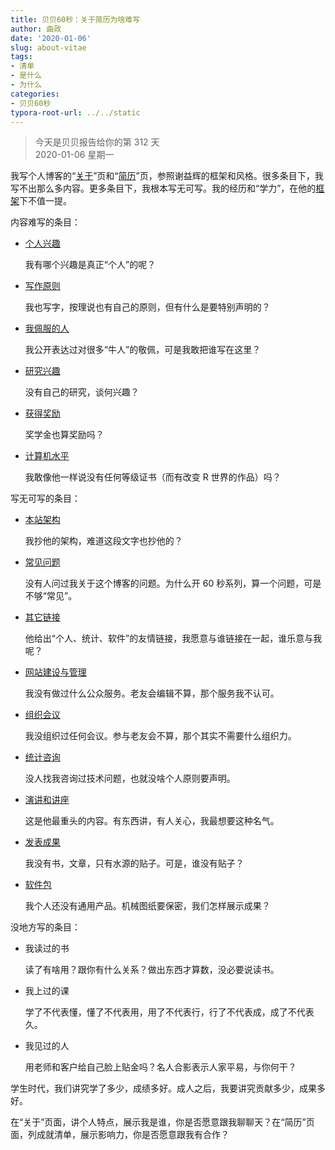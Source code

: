 ```yaml
---
title: 贝贝60秒：关于简历为啥难写
author: 曲政
date: '2020-01-06'
slug: about-vitae
tags:
- 清单
- 是什么
- 为什么
categories:
- 贝贝60秒
typora-root-url: ../../static
---
```

> 今天是贝贝报告给你的第 312 天   
> 2020-01-06 星期一 

我写个人博客的“[关于](https://www.johnqu.site/cn/about/)”页和“[简历](https://www.johnqu.site/cn/vitae/)”页，参照谢益辉的框架和风格。很多条目下，我写不出那么多内容。更多条目下，我根本写无可写。我的经历和“学力”，在他的[框架](https://yihui.org/cn/vitae/)下不值一提。

内容难写的条目：

-   [个人兴趣](https://yihui.org/cn/about/#%E4%B8%AA%E4%BA%BA%E5%85%B4%E8%B6%A3)

    我有哪个兴趣是真正“个人”的呢？

-   [写作原则](https://yihui.org/cn/about/#%E5%86%99%E4%BD%9C%E5%8E%9F%E5%88%99)

    我也写字，按理说也有自己的原则，但有什么是要特别声明的？

-   [我佩服的人](https://yihui.org/cn/about/#%E6%88%91%E4%BD%A9%E6%9C%8D%E7%9A%84%E4%BA%BA)

    我公开表达过对很多“牛人”的敬佩，可是我敢把谁写在这里？

-   [研究兴趣](https://yihui.org/cn/vitae/#%E7%A0%94%E7%A9%B6%E5%85%B4%E8%B6%A3)

    没有自己的研究，谈何兴趣？

-   [获得奖励](https://yihui.org/cn/vitae/#%E8%8E%B7%E5%BE%97%E5%A5%96%E5%8A%B1)

    奖学金也算奖励吗？

-   [计算机水平](https://yihui.org/cn/vitae/#%E8%AE%A1%E7%AE%97%E6%9C%BA%E6%B0%B4%E5%B9%B3)

    我敢像他一样说没有任何等级证书（而有改变 R 世界的作品）吗？

写无可写的条目：

-   [本站架构](https://yihui.org/cn/about/#%E6%9C%AC%E7%AB%99%E6%9E%B6%E6%9E%84)

    我抄他的架构，难道这段文字也抄他的？

-   [常见问题](https://yihui.org/cn/about/#%E5%B8%B8%E8%A7%81%E9%97%AE%E9%A2%98)

    没有人问过我关于这个博客的问题。为什么开 60 秒系列，算一个问题，可是不够“常见”。

-   [其它链接](https://yihui.org/cn/about/#%E5%85%B6%E5%AE%83%E9%93%BE%E6%8E%A5)

    他给出“个人、统计、软件”的友情链接，我愿意与谁链接在一起，谁乐意与我呢？

-   [网站建设与管理](https://yihui.org/cn/vitae/#%E7%BD%91%E7%AB%99%E5%BB%BA%E8%AE%BE%E4%B8%8E%E7%AE%A1%E7%90%86)

    我没有做过什么公众服务。老友会编辑不算，那个服务我不认可。

-   [组织会议](https://yihui.org/cn/vitae/#%E7%BB%84%E7%BB%87%E4%BC%9A%E8%AE%AE)

    我没组织过任何会议。参与老友会不算，那个其实不需要什么组织力。

-   [统计咨询](https://yihui.org/cn/vitae/#%E7%BB%9F%E8%AE%A1%E5%92%A8%E8%AF%A2)

    没人找我咨询过技术问题，也就没啥个人原则要声明。

-   [演讲和讲座](https://yihui.org/cn/vitae/#%E6%BC%94%E8%AE%B2%E5%92%8C%E8%AE%B2%E5%BA%A7)

    这是他最重头的内容。有东西讲，有人关心，我最想要这种名气。

-   [发表成果](https://yihui.org/cn/vitae/#%E5%8F%91%E8%A1%A8%E6%88%90%E6%9E%9C)

    我没有书，文章，只有水源的贴子。可是，谁没有贴子？

-   [软件包](https://yihui.org/cn/vitae/#%E8%BD%AF%E4%BB%B6%E5%8C%85)

    我个人还没有通用产品。机械图纸要保密，我们怎样展示成果？

没地方写的条目：

-   我读过的书

    读了有啥用？跟你有什么关系？做出东西才算数，没必要说读书。

-   我上过的课

    学了不代表懂，懂了不代表用，用了不代表行，行了不代表成，成了不代表久。

-   我见过的人

    用老师和客户给自己脸上贴金吗？名人合影表示人家平易，与你何干？

学生时代，我们讲究学了多少，成绩多好。成人之后，我要讲究贡献多少，成果多好。

在“关于”页面，讲个人特点，展示我是谁，你是否愿意跟我聊聊天？在“简历”页面，列成就清单，展示影响力，你是否愿意跟我有合作？